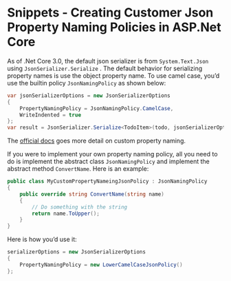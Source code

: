 # Snippets - Creating Customer Json Property Naming Policies in ASP.Net Core

As of .Net Core 3.0, the default json serializer is from `System.Text.Json` using   `JsonSerializer.Serialize` . The default behavior for serializing property names is use the object property name. To use camel case, you’d use the builtin policy `JsonNamingPolicy` as shown below:

```csharp
var jsonSerializerOptions = new JsonSerializerOptions
{
    PropertyNamingPolicy = JsonNamingPolicy.CamelCase,
    WriteIndented = true
};
var result = JsonSerializer.Serialize<TodoItem>(todo, jsonSerializerOptions);
```

The [official docs](https://docs.microsoft.com/en-us/dotnet/standard/serialization/system-text-json-how-to#customize-json-names-and-values) goes more detail on custom property naming.

If you were to implement your own property naming policy, all you need to do is implement the abstract class `JsonNamingPolicy` and implement the abstract method `ConvertName`. Here is an example:

```csharp
public class MyCustomPropertyNameingJsonPolicy : JsonNamingPolicy
{
    public override string ConvertName(string name)
    {
        // Do something with the string
        return name.ToUpper();
    }
}
```

Here is how you’d use it:

```csharp
serializerOptions = new JsonSerializerOptions
{
    PropertyNamingPolicy = new LowerCamelCaseJsonPolicy()
};
```
